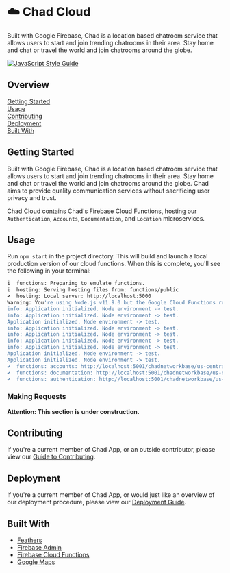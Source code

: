 # :cloud: Chad Cloud

Built with Google Firebase, Chad is a location based chatroom service that
allows users to start and join trending chatrooms in their area. Stay home and
chat or travel the world and join chatrooms around the globe.

[![JavaScript Style Guide](https://img.shields.io/badge/code_style-standard-brightgreen.svg)](https://standardjs.com)

## Overview

[Getting Started](#getting-started)  
[Usage](#usage)  
[Contributing](#contributing)  
[Deployment](#deployment)  
[Built With](#built-with)

## Getting Started

Built with Google Firebase, Chad is a location based chatroom service that
allows users to start and join trending chatrooms in their area. Stay home and
chat or travel the world and join chatrooms around the globe. Chad aims to
provide quality communication services without sacrificing user privacy and
trust.

Chad Cloud contains Chad's Firebase Cloud Functions, hosting our
`Authentication`, `Accounts`, `Documentation`, and `Location` microservices.

## Usage

Run `npm start` in the project directory. This will build and launch a local
production version of our cloud functions. When this is complete, you'll see the
following in your terminal:

```bash
i  functions: Preparing to emulate functions.
i  hosting: Serving hosting files from: functions/public
✔  hosting: Local server: http://localhost:5000
Warning: You're using Node.js v11.9.0 but the Google Cloud Functions runtime is only available in Node.js 6 (Deprecated), Node.js 8, and Node.js 10 (Beta). Therefore, results from running emulated functions may not match production behavior.
info: Application initialized. Node environment -> test.
info: Application initialized. Node environment -> test.
Application initialized. Node environment -> test.
info: Application initialized. Node environment -> test.
info: Application initialized. Node environment -> test.
info: Application initialized. Node environment -> test.
info: Application initialized. Node environment -> test.
Application initialized. Node environment -> test.
Application initialized. Node environment -> test.
✔  functions: accounts: http://localhost:5001/chadnetworkbase/us-central1/accounts
✔  functions: documentation: http://localhost:5001/chadnetworkbase/us-central1/documentation
✔  functions: authentication: http://localhost:5001/chadnetworkbase/us-central1/authentication
```

### Making Requests

**Attention: This section is under construction.**

## Contributing

If you're a current member of Chad App, or an outside contributor, please view
our [Guide to Contributing](CONTRIBUTING).

## Deployment

If you're a current member of Chad App, or would just like an overview of
our deployment procedure, please view our [Deployment Guide](DEPLOYMENT.md).

## Built With

- [Feathers][1]
- [Firebase Admin][2]
- [Firebase Cloud Functions][3]
- [Google Maps][4]

[1]: https://docs.feathersjs.com/
[2]: https://firebase.google.com/docs/reference/admin
[3]: https://firebase.google.com/docs/reference/functions
[4]: https://www.npmjs.com/package/@google/maps
